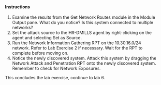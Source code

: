 #### Instructions

1. Examine the results from the Get Network Routes module in the Module Output pane. What do you notice? Is this system connected to multiple networks? 
2. Set the attack source to the HR-DMILLS agent by right-clicking on the agent and selecting Set as Source. 
3. Run the Network Information Gathering RPT on the 10.30.16.0/24 network. Refer to Lab Exercise 2 if necessary. Wait for the RPT to complete before moving on. 
4. Notice the newly discovered system. Attack this system by dragging the Network Attack and Penetration RPT onto the newly discovered system. Remember to check for Network Exposures.

This concludes the lab exercise, continue to lab 6.
